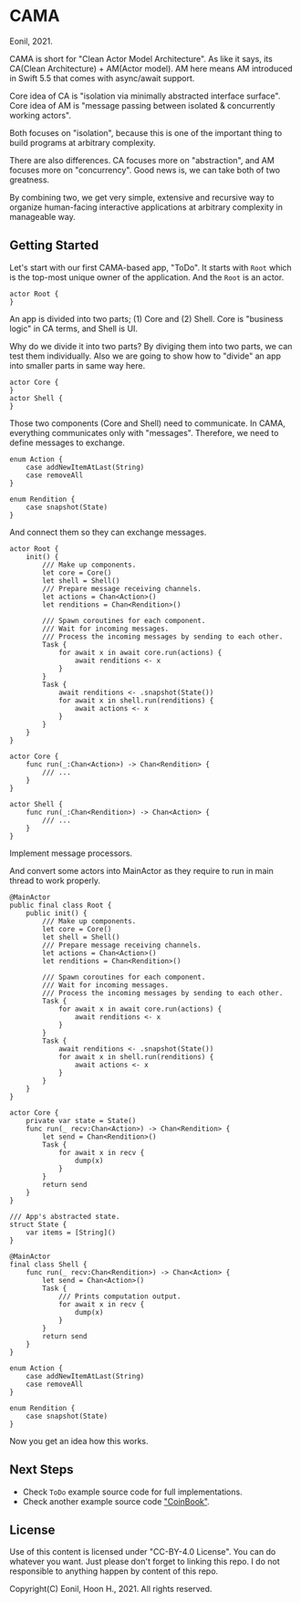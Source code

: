 CAMA
====
Eonil, 2021.

CAMA is short for "Clean Actor Model Architecture".
As like it says, its CA(Clean Architecture) + AM(Actor model).
AM here means AM introduced in Swift 5.5 that comes with async/await support.

Core idea of CA is "isolation via minimally abstracted interface surface".
Core idea of AM is "message passing between isolated & concurrently working actors".

Both focuses on "isolation", because this is one of the important thing to 
build programs at arbitrary complexity.

There are also differences. CA focuses more on "abstraction", 
and AM focuses more on "concurrency". Good news is, we can take both of two greatness.

By combining two, we get very simple, extensive and recursive way to organize 
human-facing interactive applications at arbitrary complexity in manageable way.

Getting Started
---------------
Let's start with our first CAMA-based app, "ToDo".
It starts with `Root` which is the top-most unique owner of the application.
And the `Root` is an actor.

    actor Root {
    }

An app is divided into two parts; (1) Core and (2) Shell.
Core is "business logic" in CA terms, and Shell is UI.

Why do we divide it into two parts? By diviging them into two parts, 
we can test them individually. Also we are going to show how to "divide" an app
into smaller parts in same way here.

    actor Core {
    }
    actor Shell {
    }

Those two components (Core and Shell) need to communicate.
In CAMA, everything communicates only with "messages".
Therefore, we need to define messages to exchange.

    enum Action {
        case addNewItemAtLast(String)
        case removeAll
    }

    enum Rendition {
        case snapshot(State)
    }

And connect them so they can exchange messages.

    actor Root {
        init() {
            /// Make up components.
            let core = Core()
            let shell = Shell()
            /// Prepare message receiving channels.
            let actions = Chan<Action>()
            let renditions = Chan<Rendition>()
            
            /// Spawn coroutines for each component.
            /// Wait for incoming messages.
            /// Process the incoming messages by sending to each other.
            Task {
                for await x in await core.run(actions) {
                    await renditions <- x
                }
            }
            Task {
                await renditions <- .snapshot(State())
                for await x in shell.run(renditions) {
                    await actions <- x
                }
            }
        }
    }

    actor Core {
        func run(_:Chan<Action>) -> Chan<Rendition> {
            /// ...
        }
    }

    actor Shell {
        func run(_:Chan<Rendition>) -> Chan<Action> {
            /// ...
        }
    }

Implement message processors.

And convert some actors into MainActor as they require to run 
in main thread to work properly.

    @MainActor
    public final class Root {
        public init() {
            /// Make up components.
            let core = Core()
            let shell = Shell()
            /// Prepare message receiving channels.
            let actions = Chan<Action>()
            let renditions = Chan<Rendition>()
            
            /// Spawn coroutines for each component.
            /// Wait for incoming messages.
            /// Process the incoming messages by sending to each other.
            Task {
                for await x in await core.run(actions) {
                    await renditions <- x
                }
            }
            Task {
                await renditions <- .snapshot(State())
                for await x in shell.run(renditions) {
                    await actions <- x
                }
            }
        }
    }

    actor Core {
        private var state = State()
        func run(_ recv:Chan<Action>) -> Chan<Rendition> {
            let send = Chan<Rendition>()
            Task {
                for await x in recv {
                    dump(x)
                }
            }
            return send
        }
    }

    /// App's abstracted state.
    struct State {
        var items = [String]()
    }

    @MainActor
    final class Shell {
        func run(_ recv:Chan<Rendition>) -> Chan<Action> {
            let send = Chan<Action>()
            Task {
                /// Prints computation output.
                for await x in recv {
                    dump(x)
                }
            }
            return send
        }
    }

    enum Action {
        case addNewItemAtLast(String)
        case removeAll
    }

    enum Rendition {
        case snapshot(State)
    }

Now you get an idea how this works.




Next Steps
----------
- Check `ToDo` example source code for full implementations.
- Check another example source code ["CoinBook"](https://github.com/eonil/coinbook).



License
-------
Use of this content is licensed under "CC-BY-4.0 License".
You can do whatever you want. Just please don't forget to linking this repo.
I do not responsible to anything happen by content of this repo.

Copyright(C) Eonil, Hoon H., 2021.
All rights reserved.
 
